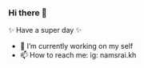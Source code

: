 ### Hi there 👋

✨ Have a super day ✨
- 🌱 I’m currently working on my self
- 📫 How to reach me: ig: namsrai.kh
<DOKIND>
